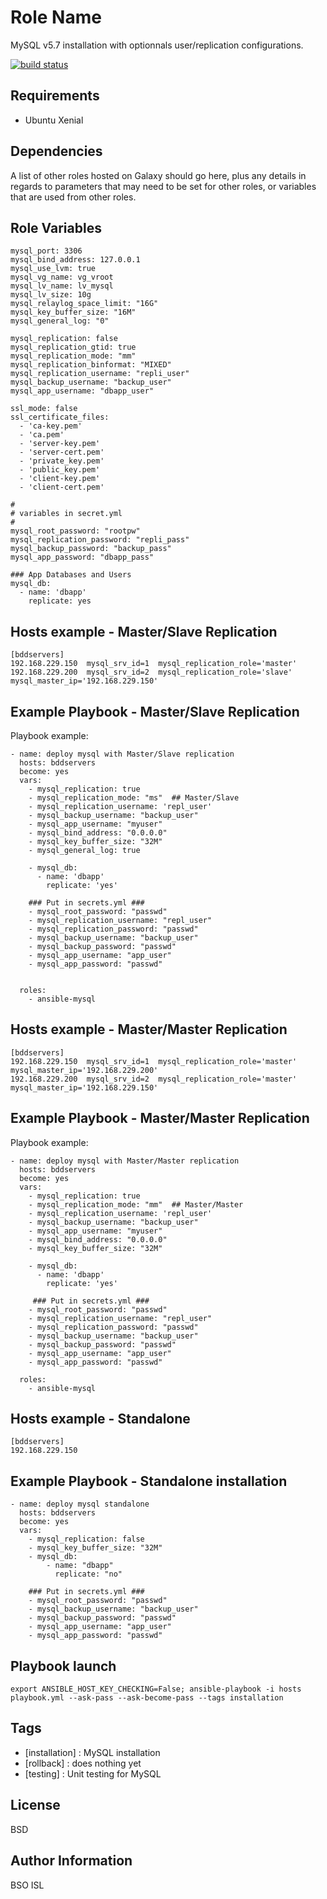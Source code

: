 Role Name
=========

MySQL v5.7 installation with optionnals user/replication configurations.

[![build status](https://gitrep.services.local/ansible-middlewares/ansible-mysql/badges/develop/build.svg)](https://gitrep.services.local/ansible-middlewares/ansible-mysql/commits/develop)

Requirements
------------

- Ubuntu Xenial

Dependencies
------------

A list of other roles hosted on Galaxy should go here, plus any details in regards to parameters that may need to be set for other roles, or variables that are used from other roles.

Role Variables
--------------

    mysql_port: 3306
    mysql_bind_address: 127.0.0.1
    mysql_use_lvm: true
    mysql_vg_name: vg_vroot
    mysql_lv_name: lv_mysql
    mysql_lv_size: 10g
    mysql_relaylog_space_limit: "16G"
    mysql_key_buffer_size: "16M"
    mysql_general_log: "0"

    mysql_replication: false
    mysql_replication_gtid: true
    mysql_replication_mode: "mm"
    mysql_replication_binformat: "MIXED"
    mysql_replication_username: "repli_user"
    mysql_backup_username: "backup_user"
    mysql_app_username: "dbapp_user"

    ssl_mode: false
    ssl_certificate_files:
      - 'ca-key.pem'
      - 'ca.pem'
      - 'server-key.pem'
      - 'server-cert.pem'
      - 'private_key.pem'
      - 'public_key.pem'
      - 'client-key.pem'
      - 'client-cert.pem'

    #
    # variables in secret.yml
    #
    mysql_root_password: "rootpw"
    mysql_replication_password: "repli_pass"
    mysql_backup_password: "backup_pass"
    mysql_app_password: "dbapp_pass"
    
    ### App Databases and Users
    mysql_db:
      - name: 'dbapp'
        replicate: yes


Hosts example - Master/Slave Replication
------------

    [bddservers]
    192.168.229.150  mysql_srv_id=1  mysql_replication_role='master'
    192.168.229.200  mysql_srv_id=2  mysql_replication_role='slave' mysql_master_ip='192.168.229.150'


Example Playbook - Master/Slave Replication
----------------

Playbook example:

    - name: deploy mysql with Master/Slave replication
      hosts: bddservers
      become: yes
      vars:
        - mysql_replication: true
        - mysql_replication_mode: "ms"	## Master/Slave
        - mysql_replication_username: 'repl_user'
        - mysql_backup_username: "backup_user"
        - mysql_app_username: "myuser"
        - mysql_bind_address: "0.0.0.0"
        - mysql_key_buffer_size: "32M"
        - mysql_general_log: true

        - mysql_db:
          - name: 'dbapp'
            replicate: 'yes'

        ### Put in secrets.yml ###
        - mysql_root_password: "passwd"
        - mysql_replication_username: "repl_user"
        - mysql_replication_password: "passwd"
        - mysql_backup_username: "backup_user"
        - mysql_backup_password: "passwd"
        - mysql_app_username: "app_user"
        - mysql_app_password: "passwd"


      roles:
        - ansible-mysql



Hosts example - Master/Master Replication
------------

    [bddservers]
    192.168.229.150  mysql_srv_id=1  mysql_replication_role='master' mysql_master_ip='192.168.229.200'
    192.168.229.200  mysql_srv_id=2  mysql_replication_role='master' mysql_master_ip='192.168.229.150'


Example Playbook - Master/Master Replication
----------------

Playbook example:

    - name: deploy mysql with Master/Master replication
      hosts: bddservers
      become: yes
      vars:
        - mysql_replication: true
        - mysql_replication_mode: "mm"	## Master/Master
        - mysql_replication_username: 'repl_user'
        - mysql_backup_username: "backup_user"
        - mysql_app_username: "myuser"
        - mysql_bind_address: "0.0.0.0"
        - mysql_key_buffer_size: "32M"

        - mysql_db:
          - name: 'dbapp'
            replicate: 'yes'

         ### Put in secrets.yml ###
        - mysql_root_password: "passwd"
        - mysql_replication_username: "repl_user"
        - mysql_replication_password: "passwd"
        - mysql_backup_username: "backup_user"
        - mysql_backup_password: "passwd"
        - mysql_app_username: "app_user"
        - mysql_app_password: "passwd"

      roles:
        - ansible-mysql


Hosts example - Standalone
------------

    [bddservers]
    192.168.229.150


Example Playbook - Standalone installation
----------------

    - name: deploy mysql standalone
      hosts: bddservers
      become: yes
      vars:
        - mysql_replication: false
        - mysql_key_buffer_size: "32M"
        - mysql_db:
            - name: "dbapp"
              replicate: "no"

        ### Put in secrets.yml ###
        - mysql_root_password: "passwd"
        - mysql_backup_username: "backup_user"
        - mysql_backup_password: "passwd"
        - mysql_app_username: "app_user"
        - mysql_app_password: "passwd"


Playbook launch
---------------

    export ANSIBLE_HOST_KEY_CHECKING=False; ansible-playbook -i hosts playbook.yml --ask-pass --ask-become-pass --tags installation

Tags
----

- [installation] : MySQL installation
- [rollback] : does nothing yet
- [testing] : Unit testing for MySQL

License
-------

BSD

Author Information
------------------

BSO ISL
